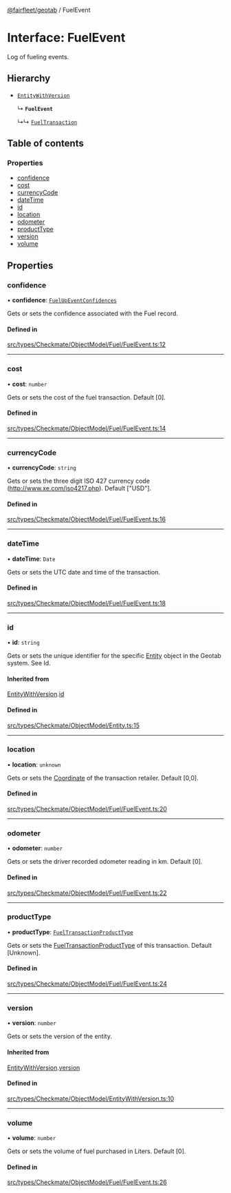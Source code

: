 [@fairfleet/geotab](../README.md) / FuelEvent

# Interface: FuelEvent

Log of fueling events.

## Hierarchy

- [`EntityWithVersion`](EntityWithVersion.md)

  ↳ **`FuelEvent`**

  ↳↳ [`FuelTransaction`](FuelTransaction.md)

## Table of contents

### Properties

- [confidence](FuelEvent.md#confidence)
- [cost](FuelEvent.md#cost)
- [currencyCode](FuelEvent.md#currencycode)
- [dateTime](FuelEvent.md#datetime)
- [id](FuelEvent.md#id)
- [location](FuelEvent.md#location)
- [odometer](FuelEvent.md#odometer)
- [productType](FuelEvent.md#producttype)
- [version](FuelEvent.md#version)
- [volume](FuelEvent.md#volume)

## Properties

### confidence

• **confidence**: [`FuelUpEventConfidences`](../README.md#fuelupeventconfidences)

Gets or sets the confidence associated with the Fuel record.

#### Defined in

[src/types/Checkmate/ObjectModel/Fuel/FuelEvent.ts:12](https://github.com/fairfleet/geotab/blob/d57d931/src/types/Checkmate/ObjectModel/Fuel/FuelEvent.ts#L12)

___

### cost

• **cost**: `number`

Gets or sets the cost of the fuel transaction. Default [0].

#### Defined in

[src/types/Checkmate/ObjectModel/Fuel/FuelEvent.ts:14](https://github.com/fairfleet/geotab/blob/d57d931/src/types/Checkmate/ObjectModel/Fuel/FuelEvent.ts#L14)

___

### currencyCode

• **currencyCode**: `string`

Gets or sets the three digit ISO 427 currency code (http://www.xe.com/iso4217.php). Default ["USD"].

#### Defined in

[src/types/Checkmate/ObjectModel/Fuel/FuelEvent.ts:16](https://github.com/fairfleet/geotab/blob/d57d931/src/types/Checkmate/ObjectModel/Fuel/FuelEvent.ts#L16)

___

### dateTime

• **dateTime**: `Date`

Gets or sets the UTC date and time of the transaction.

#### Defined in

[src/types/Checkmate/ObjectModel/Fuel/FuelEvent.ts:18](https://github.com/fairfleet/geotab/blob/d57d931/src/types/Checkmate/ObjectModel/Fuel/FuelEvent.ts#L18)

___

### id

• **id**: `string`

Gets or sets the unique identifier for the specific [Entity](Entity.md) object in the Geotab system. See Id.

#### Inherited from

[EntityWithVersion](EntityWithVersion.md).[id](EntityWithVersion.md#id)

#### Defined in

[src/types/Checkmate/ObjectModel/Entity.ts:15](https://github.com/fairfleet/geotab/blob/d57d931/src/types/Checkmate/ObjectModel/Entity.ts#L15)

___

### location

• **location**: `unknown`

Gets or sets the [Coordinate](Coordinate.md) of the transaction retailer. Default [0,0].

#### Defined in

[src/types/Checkmate/ObjectModel/Fuel/FuelEvent.ts:20](https://github.com/fairfleet/geotab/blob/d57d931/src/types/Checkmate/ObjectModel/Fuel/FuelEvent.ts#L20)

___

### odometer

• **odometer**: `number`

Gets or sets the driver recorded odometer reading in km. Default [0].

#### Defined in

[src/types/Checkmate/ObjectModel/Fuel/FuelEvent.ts:22](https://github.com/fairfleet/geotab/blob/d57d931/src/types/Checkmate/ObjectModel/Fuel/FuelEvent.ts#L22)

___

### productType

• **productType**: [`FuelTransactionProductType`](../README.md#fueltransactionproducttype)

Gets or sets the [FuelTransactionProductType](../README.md#fueltransactionproducttype) of this transaction. Default [Unknown].

#### Defined in

[src/types/Checkmate/ObjectModel/Fuel/FuelEvent.ts:24](https://github.com/fairfleet/geotab/blob/d57d931/src/types/Checkmate/ObjectModel/Fuel/FuelEvent.ts#L24)

___

### version

• **version**: `number`

Gets or sets the version of the entity.

#### Inherited from

[EntityWithVersion](EntityWithVersion.md).[version](EntityWithVersion.md#version)

#### Defined in

[src/types/Checkmate/ObjectModel/EntityWithVersion.ts:10](https://github.com/fairfleet/geotab/blob/d57d931/src/types/Checkmate/ObjectModel/EntityWithVersion.ts#L10)

___

### volume

• **volume**: `number`

Gets or sets the volume of fuel purchased in Liters. Default [0].

#### Defined in

[src/types/Checkmate/ObjectModel/Fuel/FuelEvent.ts:26](https://github.com/fairfleet/geotab/blob/d57d931/src/types/Checkmate/ObjectModel/Fuel/FuelEvent.ts#L26)
